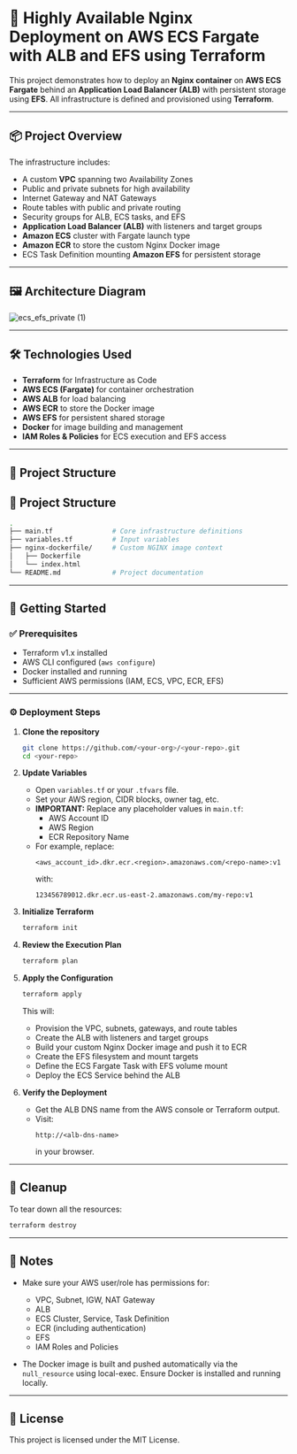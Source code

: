# 🚀 Highly Available Nginx Deployment on AWS ECS Fargate with ALB and EFS using Terraform

This project demonstrates how to deploy an **Nginx container** on **AWS ECS Fargate** behind an **Application Load Balancer (ALB)** with persistent storage using **EFS**. All infrastructure is defined and provisioned using **Terraform**.

---

## 📦 Project Overview

The infrastructure includes:

- A custom **VPC** spanning two Availability Zones
- Public and private subnets for high availability
- Internet Gateway and NAT Gateways
- Route tables with public and private routing
- Security groups for ALB, ECS tasks, and EFS
- **Application Load Balancer (ALB)** with listeners and target groups
- **Amazon ECS** cluster with Fargate launch type
- **Amazon ECR** to store the custom Nginx Docker image
- ECS Task Definition mounting **Amazon EFS** for persistent storage

---

## 🖼 Architecture Diagram

![ecs_efs_private (1)](https://github.com/user-attachments/assets/d4920ed4-1dfb-43e0-bf30-21741e217572)

---

## 🛠 Technologies Used

- **Terraform** for Infrastructure as Code
- **AWS ECS (Fargate)** for container orchestration
- **AWS ALB** for load balancing
- **AWS ECR** to store the Docker image
- **AWS EFS** for persistent shared storage
- **Docker** for image building and management
- **IAM Roles & Policies** for ECS execution and EFS access

---

## 📁 Project Structure

## 📁 Project Structure

```bash
.
├── main.tf               # Core infrastructure definitions
├── variables.tf          # Input variables
├── nginx-dockerfile/     # Custom NGINX image context
│   ├── Dockerfile
│   └── index.html
└── README.md             # Project documentation
```


---

## 🚀 Getting Started

### ✅ Prerequisites

- Terraform v1.x installed
- AWS CLI configured (`aws configure`)
- Docker installed and running
- Sufficient AWS permissions (IAM, ECS, VPC, ECR, EFS)

---

### ⚙️ Deployment Steps

1. **Clone the repository**
   ```bash
   git clone https://github.com/<your-org>/<your-repo>.git
   cd <your-repo>
   ```

2. **Update Variables**
   - Open `variables.tf` or your `.tfvars` file.
   - Set your AWS region, CIDR blocks, owner tag, etc.
   - **IMPORTANT:** Replace any placeholder values in `main.tf`:
     - AWS Account ID
     - AWS Region
     - ECR Repository Name
   - For example, replace:
     ```
     <aws_account_id>.dkr.ecr.<region>.amazonaws.com/<repo-name>:v1
     ```
     with:
     ```
     123456789012.dkr.ecr.us-east-2.amazonaws.com/my-repo:v1
     ```

3. **Initialize Terraform**
   ```bash
   terraform init
   ```

4. **Review the Execution Plan**
   ```bash
   terraform plan
   ```

5. **Apply the Configuration**
   ```bash
   terraform apply
   ```
   This will:
   - Provision the VPC, subnets, gateways, and route tables
   - Create the ALB with listeners and target groups
   - Build your custom Nginx Docker image and push it to ECR
   - Create the EFS filesystem and mount targets
   - Define the ECS Fargate Task with EFS volume mount
   - Deploy the ECS Service behind the ALB

6. **Verify the Deployment**
   - Get the ALB DNS name from the AWS console or Terraform output.
   - Visit:
     ```
     http://<alb-dns-name>
     ```
     in your browser.

---

## 🧹 Cleanup

To tear down all the resources:

```bash
terraform destroy
```

---

## 📝 Notes

- Make sure your AWS user/role has permissions for:
  - VPC, Subnet, IGW, NAT Gateway
  - ALB
  - ECS Cluster, Service, Task Definition
  - ECR (including authentication)
  - EFS
  - IAM Roles and Policies

- The Docker image is built and pushed automatically via the `null_resource` using local-exec. Ensure Docker is installed and running locally.

---

## 📜 License

This project is licensed under the MIT License.
